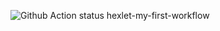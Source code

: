![Github Action status](https://github.com/github/docs/actions/workflows/main.yml/badge.svg)
hexlet-my-first-workflow
